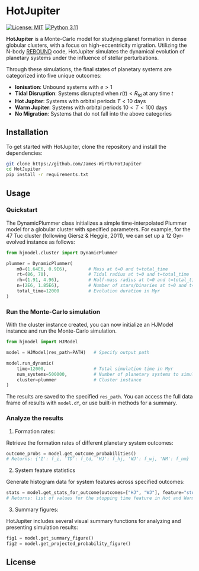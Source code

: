# HotJupiter

[![License: MIT](https://img.shields.io/badge/License-MIT-yellow.svg)](LICENSE)
[![Python 3.11](https://img.shields.io/badge/Python-3.11-blue.svg)](https://www.python.org/downloads/release/python-3110/)

**HotJupiter** is a Monte-Carlo model for studying planet formation in dense globular clusters, with a focus on high-eccentricity migration. Utilizing the N-body [REBOUND](https://github.com/hannorein/rebound) code, HotJupiter simulates the dynamical evolution of planetary systems under the influence of stellar perturbations.

Through these simulations, the final states of planetary systems are categorized into five unique outcomes:
- **Ionisation**: Unbound systems with $e > 1$
- **Tidal Disruption**: Systems disrupted when $r(t) < R_{\mathrm{td}}$ at any time $t$
- **Hot Jupiter**: Systems with orbital periods $T < 10 \ \mathrm{days}$
- **Warm Jupiter**: Systems with orbital periods $10 < T < 100 \ \mathrm{days}$
- **No Migration**: Systems that do not fall into the above categories

## Installation

To get started with HotJupiter, clone the repository and install the dependencies:

```bash
git clone https://github.com/James-Wirth/HotJupiter
cd HotJupiter
pip install -r requirements.txt
```

## Usage

### Quickstart

The DynamicPlummer class initializes a simple time-interpolated Plummer model for a globular cluster with specified parameters. For example, for the 47 Tuc cluster (following Giersz & Heggie, 2011), we can set up a 12 Gyr-evolved instance as follows:

```python
from hjmodel.cluster import DynamicPlummer

plummer = DynamicPlummer(
    m0=(1.64E6, 0.9E6),        # Mass at t=0 and t=total_time
    rt=(86, 70),               # Tidal radius at t=0 and t=total_time
    rh=(1.91, 4.96),           # Half-mass radius at t=0 and t=total_time
    n=(2E6, 1.85E6),           # Number of stars/binaries at t=0 and t=total_time
    total_time=12000           # Evolution duration in Myr
)
```

### Run the Monte-Carlo simulation

With the cluster instance created, you can now initialize an HJModel instance and run the Monte-Carlo simulation.

```python
from hjmodel import HJModel

model = HJModel(res_path=PATH)   # Specify output path

model.run_dynamic(
    time=12000,                  # Total simulation time in Myr
    num_systems=500000,          # Number of planetary systems to simulate
    cluster=plummer              # Cluster instance
)
```

The results are saved to the specified `res_path`. You can access the full data frame of results with `model.df`, or use built-in methods for a summary.

### Analyze the results

1. Formation rates:

Retrieve the formation rates of different planetary system outcomes:

```python
outcome_probs = model.get_outcome_probabilities()
# Returns: {'I': f_i, 'TD': f_td, 'HJ': f_hj, 'WJ': f_wj, 'NM': f_nm}
```

2. System feature statistics

Generate histogram data for system features across specified outcomes:

```python
stats = model.get_stats_for_outcome(outcomes=["HJ", "WJ"], feature="stopping_time")
# Returns: list of values for the stopping time feature in Hot and Warm Jupiters
```

3. Summary figures:

HotJupiter includes several visual summary functions for analyzing and presenting simulation results:

```python
fig1 = model.get_summary_figure()
fig2 = model.get_projected_probability_figure()
```

## License
